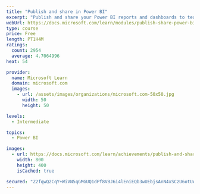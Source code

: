 ```yaml
---
title: "Publish and share in Power BI"
excerpt: "Publish and share your Power BI reports and dashboards to teammates in your organization or to everyone on the web."
webUrl: https://docs.microsoft.com/learn/modules/publish-share-power-bi/
type: course
price: Free
length: PT1H4M
ratings:
  count: 2954
  average: 4.7064996
heat: 54

provider:
  name: Microsoft Learn
  domain: microsoft.com
  images:
    - url: /assets/images/organizations/microsoft.com-50x50.jpg
      width: 50
      height: 50

levels:
  - Intermediate

topics:
  - Power BI

images:
  - url: https://docs.microsoft.com/learn/achievements/publish-and-share-with-power-bi-desktop-social.png
    width: 800
    height: 400
    isCached: true

secured: "Z2fqwQ2CqY+WiVN5qGMGUQ1dPf8VBJ6i4lEniEQb3wUEbjsAnN4xSCzU6otUANi1L79DIZH1WbC4M34KthZDlJCpcDwVktLSiJVjvSvV2dnJjUc9Uyt3J6ksqqT4xaCvPVBXfCpHaVaGWjnJ/PcYRTG7jiLUH1as3uWC3iPInyC57B5CqUbUK884qxA7ueEjmfauLHEu7xyPhipN/+ONYOSciG98kq6CE0kl9znJairLBfg9RZI7AKayQCT/CuOZC4oU7CW4xbd1IQV4QmfxVW+5XQ0iBXMUeRzU4c0nP/nBh6jtFI8raJEhZzdzYP4dw2aKJ1J5AFyqFMPPyQqA6JENb5xjBn6Xo/jLafiRqr3z7iZJ8xBKBFxu6Z0ClgYADhTB+vtbAc9GXtoc37NudHjI7P+rkqf0j++tZsfDVZU=;F9GzGHwbghs4wFVG7P9YbA=="
---
```


